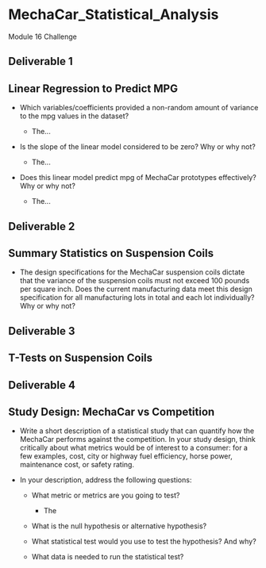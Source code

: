 # MechaCar_Statistical_Analysis
Module 16 Challenge


## Deliverable 1
## Linear Regression to Predict MPG

- Which variables/coefficients provided a non-random amount of variance to the mpg values in the dataset?
  - The...

- Is the slope of the linear model considered to be zero? Why or why not?

  - The...

- Does this linear model predict mpg of MechaCar prototypes effectively? Why or why not?
  - The...



## Deliverable 2
## Summary Statistics on Suspension Coils

- The design specifications for the MechaCar suspension coils dictate that the variance of the suspension coils must not exceed 100 pounds per square inch. Does the current manufacturing data meet this design specification for all manufacturing lots in total and each lot individually? Why or why not?



## Deliverable 3
## T-Tests on Suspension Coils



## Deliverable 4
## Study Design: MechaCar vs Competition

- Write a short description of a statistical study that can quantify how the MechaCar performs against the competition. In your study design, think critically about what metrics would be of interest to a consumer: for a few examples, cost, city or highway fuel efficiency, horse power, maintenance cost, or safety rating.

- In your description, address the following questions:

  - What metric or metrics are you going to test?
    - The 
  - What is the null hypothesis or alternative hypothesis?

  - What statistical test would you use to test the hypothesis? And why?

  - What data is needed to run the statistical test?
